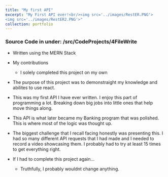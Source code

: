```yaml
---
title: "My first API"
excerpt: "My First API ever!<br/><img src='../images/RestER.PNG'>
<img src='../images/RestER2.PNG'>"
collection: portfolio
---
```

### Source Code in under: /src/CodeProjects/4FileWrite
- Written using the MERN Stack
-  My contributions 
    - I solely completed this project on my own
- The purpose of this project was to demonstraight my knowledge and abilites to use react.
- This was my first API I have ever written. I enjoy this part of programming a lot. Breaking down big jobs into little ones that help move things along. 
- This API is what later became my Banking program that was polished. This is where most of the logic was thought up.  

- The biggest challenge that I recall facing honestly was presenting this. I had so many different API requests that I had made and I needed to record a video showcasing them. I probably had to try at least 15 times to get everything right. 
- If I had to complete this project again...
    - Truthfully, I probably wouldnt change anything. 
    
